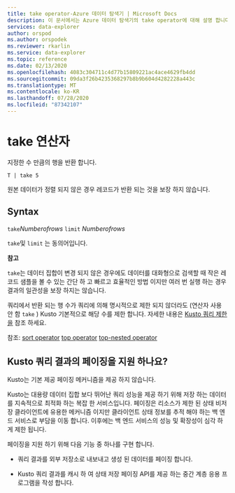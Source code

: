 ```yaml
---
title: take operator-Azure 데이터 탐색기 | Microsoft Docs
description: 이 문서에서는 Azure 데이터 탐색기의 take operator에 대해 설명 합니다.
services: data-explorer
author: orspod
ms.author: orspodek
ms.reviewer: rkarlin
ms.service: data-explorer
ms.topic: reference
ms.date: 02/13/2020
ms.openlocfilehash: 4083c304711c4d77b15809221ac4ace4629fb4dd
ms.sourcegitcommit: 09da3f26b4235368297b8b9b604d4282228a443c
ms.translationtype: MT
ms.contentlocale: ko-KR
ms.lasthandoff: 07/28/2020
ms.locfileid: "87342107"
---
```

# <a name="take-operator"></a>take 연산자

지정한 수 만큼의 행을 반환 합니다.

```kusto
T | take 5
```

원본 데이터가 정렬 되지 않은 경우 레코드가 반환 되는 것을 보장 하지 않습니다.

## <a name="syntax"></a>Syntax

`take`*Numberofrows* 
 `limit` *Numberofrows*

`take`및 `limit` 는 동의어입니다.

**참고**

`take`는 데이터 집합이 변경 되지 않은 경우에도 데이터를 대화형으로 검색할 때 작은 레코드 샘플을 볼 수 있는 간단 하 고 빠르고 효율적인 방법 이지만 여러 번 실행 하는 경우 결과의 일관성을 보장 하지는 않습니다.

쿼리에서 반환 되는 행 수가 쿼리에 의해 명시적으로 제한 되지 않더라도 (연산자 사용 안 함 `take` ) Kusto 기본적으로 해당 수를 제한 합니다.
자세한 내용은 [Kusto 쿼리 제한을](../concepts/querylimits.md) 참조 하세요.

참조: [sort operator](sortoperator.md) 
 [top operator](topoperator.md) 
 [top-nested operator](topnestedoperator.md)

## <a name="does-kusto-support-paging-of-query-results"></a>Kusto 쿼리 결과의 페이징을 지원 하나요?

Kusto는 기본 제공 페이징 메커니즘을 제공 하지 않습니다.

Kusto는 대용량 데이터 집합 보다 뛰어난 쿼리 성능을 제공 하기 위해 저장 하는 데이터를 지속적으로 최적화 하는 복잡 한 서비스입니다. 페이징은 리소스가 제한 된 상태 비저장 클라이언트에 유용한 메커니즘 이지만 클라이언트 상태 정보를 추적 해야 하는 백 엔드 서비스로 부담을 이동 합니다. 이후에는 백 엔드 서비스의 성능 및 확장성이 심각 하 게 제한 됩니다.

페이징을 지원 하기 위해 다음 기능 중 하나를 구현 합니다.

* 쿼리 결과를 외부 저장소로 내보내고 생성 된 데이터를 페이징 합니다.

* Kusto 쿼리 결과를 캐시 하 여 상태 저장 페이징 API를 제공 하는 중간 계층 응용 프로그램을 작성 합니다.
